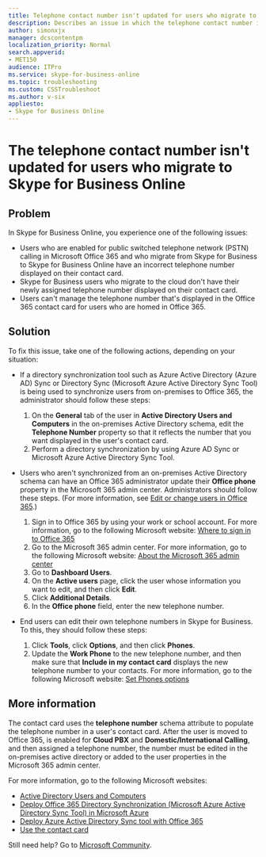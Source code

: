```yaml
---
title: Telephone contact number isn't updated for users who migrate to Online
description: Describes an issue in which the telephone contact number isn't updated for users who migrate from Skype for Business to Skype for Business Online for PSTN calling. Provides a solution.
author: simonxjx
manager: dcscontentpm
localization_priority: Normal
search.appverid: 
- MET150
audience: ITPro
ms.service: skype-for-business-online
ms.topic: troubleshooting
ms.custom: CSSTroubleshoot
ms.author: v-six
appliesto:
- Skype for Business Online
---
```


# The telephone contact number isn't updated for users who migrate to Skype for Business Online

## Problem 

In Skype for Business Online, you experience one of the following issues:

- Users who are enabled for public switched telephone network (PSTN) calling in Microsoft Office 365 and who migrate from Skype for Business to Skype for Business Online have an incorrect telephone number displayed on their contact card.     
- Skype for Business users who migrate to the cloud don't have their newly assigned telephone number displayed on their contact card.   
- Users can't manage the telephone number that's displayed in the Office 365 contact card for users who are homed in Office 365.   


## Solution 

To fix this issue, take one of the following actions, depending on your situation: 
 
- If a directory synchronization tool such as Azure Active Directory (Azure AD) Sync or Directory Sync (Microsoft Azure Active Directory Sync Tool) is being used to synchronize users from on-premises to Office 365, the administrator should follow these steps:  
   1. On the **General** tab of the user in **Active Directory Users and Computers** in the on-premises Active Directory schema, edit the **Telephone Number** property so that it reflects the number that you want displayed in the user's contact card.    
   2. Perform a directory synchronization by using Azure AD Sync or Microsoft Azure Active Directory Sync Tool.    
     
- Users who aren't synchronized from an on-premises Active Directory schema can have an Office 365 administrator update their **Office phone** property in the Microsoft 365 admin center. Administrators should follow these steps. (For more information, see [Edit or change users in Office 365](https://support.office.com/article/edit-or-change-users-in-office-365-42bb3f17-8f9d-4182-b434-5f1c8024e614).)  
   1. Sign in to Office 365 by using your work or school account. For more information, go to the following Microsoft website: [Where to sign in to Office 365](https://support.office.com/article/sign-in-to-office-365-e9eb7d51-5430-4929-91ab-6157c5a050b4)     
   2. Go to the Microsoft 365 admin center. For more information, go to the following Microsoft website: [About the Microsoft 365 admin center](https://support.office.com/article/office-365-admin-center-58537702-d421-4d02-8141-e128e3703547)     
   3. Go to **Dashboard Users**.    
   4. On the **Active users** page, click the user whose information you want to edit, and then click **Edit**.    
   5. Click **Additional Details**.    
   6. In the **Office phone** field, enter the new telephone number.    
     
- End users can edit their own telephone numbers in Skype for Business. To this, they should follow these steps:  
   1. Click **Tools**, click **Options**, and then click **Phones**.    
   2. Update the **Work Phone** to the new telephone number, and then make sure that **Include in my contact card** displays the new telephone number to your contacts. For more information, go to the following Microsoft website: [Set Phones options](https://support.office.com/article/set-phones-options-20e03cc1-c023-4e5d-bafd-064ddb59ed5e)     
     
## More information

The contact card uses the **telephone number** schema attribute to populate the telephone number in a user's contact card. After the user is moved to Office 365, is enabled for **Cloud PBX** and **Domestic/International Calling**, and then assigned a telephone number, the number must be edited in the on-premises active directory or added to the user properties in the Microsoft 365 admin center.

For more information, go to the following Microsoft websites: 
 
- [Active Directory Users and Computers](/previous-versions/windows/it-pro/windows-server-2008-R2-and-2008/cc754217(v=ws.11)?f=255&mspperror=-2147217396)
- [Deploy Office 365 Directory Synchronization (Microsoft Azure Active Directory Sync Tool) in Microsoft Azure](/microsoft-365/enterprise/deploy-microsoft-365-directory-synchronization-dirsync-in-microsoft-azure)    
- [Deploy Azure Active Directory Sync tool with Office 365](/previous-versions//dn509521(v=technet.10))    
- [Use the contact card](https://support.office.com/article/use-the-contact-card-aee867d7-fb39-4101-a386-e93008c8c6a1)    
  
Still need help? Go to [Microsoft Community](https://answers.microsoft.com/).